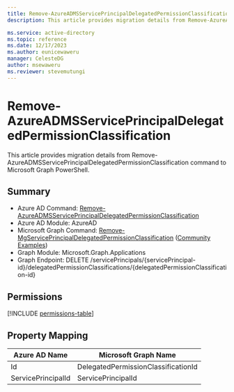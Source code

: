```yaml
---
title: Remove-AzureADMSServicePrincipalDelegatedPermissionClassification
description: This article provides migration details from Remove-AzureADMSServicePrincipalDelegatedPermissionClassification command to Microsoft Graph PowerShell.

ms.service: active-directory
ms.topic: reference
ms.date: 12/17/2023
ms.author: eunicewaweru
manager: CelesteDG
author: msewaweru
ms.reviewer: stevemutungi
---
```


# Remove-AzureADMSServicePrincipalDelegatedPermissionClassification

This article provides migration details from Remove-AzureADMSServicePrincipalDelegatedPermissionClassification command to Microsoft Graph PowerShell.

## Summary

+ Azure AD Command: [Remove-AzureADMSServicePrincipalDelegatedPermissionClassification](/powershell/module/azuread/remove-azureadmsserviceprincipaldelegatedpermissionclassification)
+ Azure AD Module: AzureAD
+ Microsoft Graph Command: [Remove-MgServicePrincipalDelegatedPermissionClassification](/powershell/module/microsoft.graph.applications/remove-mgserviceprincipaldelegatedpermissionclassification) ([Community Examples](https://github.com/orgs/msgraph/discussions?discussions_q=Remove-MgServicePrincipalDelegatedPermissionClassification))
+ Graph Module: Microsoft.Graph.Applications
+ Graph Endpoint:  DELETE /servicePrincipals/{servicePrincipal-id}/delegatedPermissionClassifications/{delegatedPermissionClassification-id}

## Permissions

[!INCLUDE [permissions-table](~/graphref/api-reference/v1.0/includes/permissions/serviceprincipal-delete-delegatedpermissionclassifications-permissions.md)]

## Property Mapping

|Azure AD Name|Microsoft Graph Name|
|---|---|
|Id|DelegatedPermissionClassificationId|
|ServicePrincipalId|ServicePrincipalId|